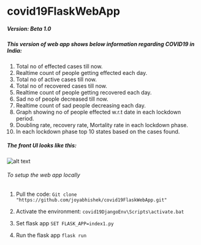 # covid19FlaskWebApp

##### Version: Beta 1.0

##### This version of web app shows below information regarding COVID19 in India:

1. Total no of effected cases till now.
2. Realtime count of people getting effected each day.
3. Total no of active cases till now.
4. Total no of recovered cases till now.
5. Realtime count of people getting recovered each day.
6. Sad no of people decreased till now.
7. Realtime count of sad people decreasing each day.
8. Graph showing no of people effected w.r.t date in each lockdown period.
9. Doubling rate, recovery rate, Mortality rate in each lockdown phase.
10. In each lockdown phase top 10 states based on the cases found.

##### The front UI looks like this:


![alt text](https://github.com/joyabhishek/covid19FlaskWebApp/blob/master/UI%20Design/iPhone%20X-XS-11%20Pro%20%E2%80%93%201.jpg "UI Design for this webApp can be found in tree/master/UI Design")

###### To setup the web app locally

1. Pull the code: 
`Git clone "https://github.com/joyabhishek/covid19FlaskWebApp.git"`

2. Activate the environment:
`covid19DjangoEnv\Scripts\activate.bat`

3. Set flask app
`SET FLASK_APP=index1.py`

4. Run the flask app
`flask run`
